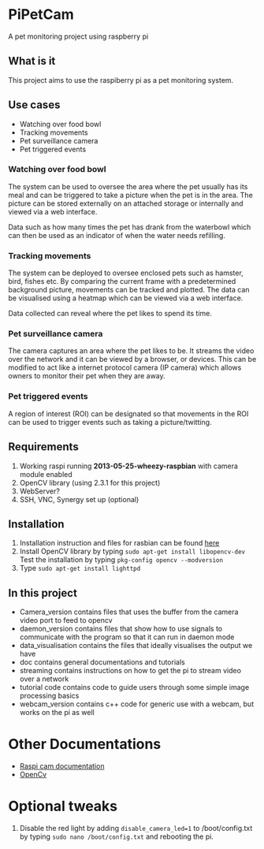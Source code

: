 PiPetCam
========

A pet monitoring project using raspberry pi

## What is it

This project aims to use the raspiberry pi as a pet monitoring system.

## Use cases

* Watching over food bowl
* Tracking movements
* Pet surveillance camera
* Pet triggered events

### Watching over food bowl

The system can be used to oversee the area where the pet usually has its meal and can be triggered to take a picture when the pet is in the area. The picture can be stored externally on an attached storage or internally and viewed via a web interface.

Data such as how many times the pet has drank from the waterbowl which can then be used as an indicator of when the water needs refilling.

### Tracking movements 

The system can be deployed to oversee enclosed pets such as hamster, bird, fishes etc. By comparing the current frame with a predetermined background picture, movements can be tracked and plotted. The data can be visualised using a heatmap which can be viewed via a web interface.

Data collected can reveal where the pet likes to spend its time. 

### Pet surveillance camera

The camera captures an area where the pet likes to be. It streams the video over the network and it can be viewed by a browser, or devices. This can be modified to act like a internet protocol camera (IP camera) which allows owners to monitor their pet when they are away.

### Pet triggered events

A region of interest (ROI) can be designated so that movements in the ROI can be used to trigger events such as taking a picture/twitting.

## Requirements

1. Working raspi running **2013-05-25-wheezy-raspbian** with camera module enabled
2. OpenCV library (using 2.3.1 for this project)
3. WebServer?
4. SSH, VNC, Synergy set up (optional)


## Installation

1. Installation instruction and files for rasbian can be found [here][rasbian_download]
2. Install OpenCV library by typing `sudo apt-get install libopencv-dev` Test the installation by typing `pkg-config opencv --modversion`
3. Type `sudo apt-get install lighttpd`

## In this project

* Camera_version contains files that uses the buffer from the camera video port to feed to opencv
* daemon_version contains files that show how to use signals to communicate with the program so that it can run in daemon mode
* data_visualisation contains the files that ideally visualises the output we have
* doc contains general documentations and tutorials
* streaming contains instructions on how to get the pi to stream video over a network
* tutorial code contains code to guide users through some simple image processing basics
* webcam_version contains c++ code for generic use with a webcam, but works on the pi as well

# Other Documentations

* [Raspi cam documentation][raspicam_doc]
* [OpenCv][opencv_doc]


[rasbian_download]:http://www.raspberrypi.org/downloads
[raspicam_doc]:http://www.raspberrypi.org/wp-content/uploads/2013/07/RaspiCam-Documentation.pdf
[opencv_doc]:http://docs.opencv.org

# Optional tweaks

1. Disable the red light by adding `disable_camera_led=1` to /boot/config.txt by typing `sudo nano /boot/config.txt` and rebooting the pi.